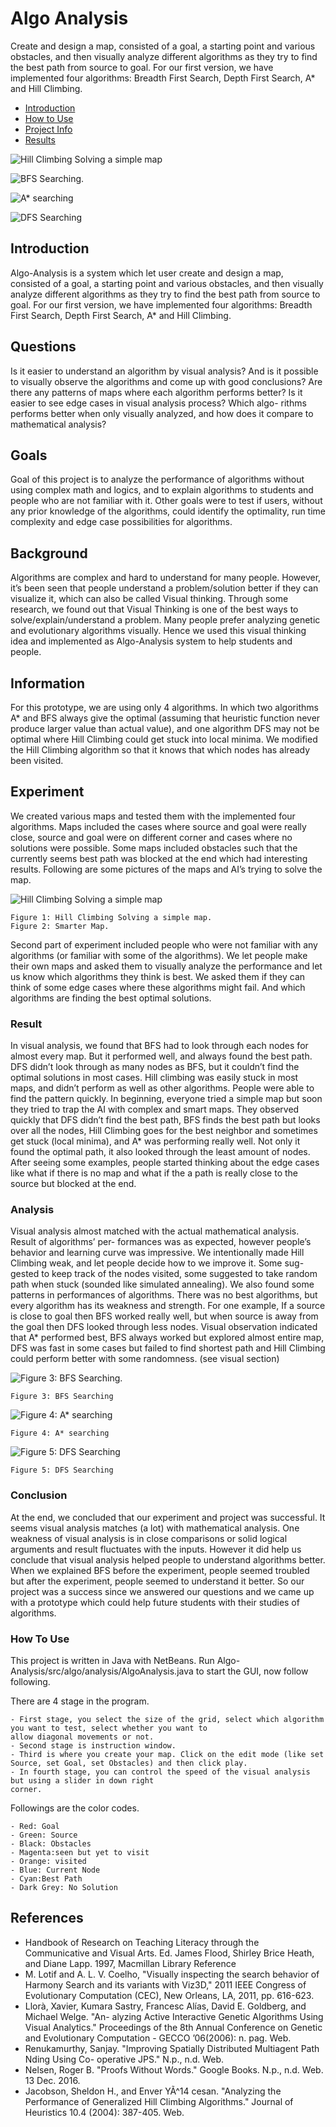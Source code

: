 # Algo Analysis
Create and design a map, consisted of a goal, a starting
point and various obstacles, and then visually analyze different algorithms as they try to find the
best path from source to goal. For our first version, we have implemented four algorithms: Breadth
First Search, Depth First Search, A* and Hill Climbing.

- [Introduction](#introduction)
- [How to Use](#how-to-use)
- [Project Info](#goals)
- [Results](#result)


![Hill Climbing Solving a simple map](demo_imgs/hill_climbing.png)

![BFS Searching.](demo_imgs/bfs.png)

![A* searching](demo_imgs/a_star.png)

![DFS Searching](demo_imgs/dfs.png)



## Introduction

Algo-Analysis is a system which let user create and design a map, consisted of a goal, a starting
point and various obstacles, and then visually analyze different algorithms as they try to find the
best path from source to goal. For our first version, we have implemented four algorithms: Breadth
First Search, Depth First Search, A* and Hill Climbing.


## Questions

Is it easier to understand an algorithm by visual analysis? And is it possible to visually observe
the algorithms and come up with good conclusions? Are there any patterns of maps where each
algorithm performs better? Is it easier to see edge cases in visual analysis process? Which algo-
rithms performs better when only visually analyzed, and how does it compare to mathematical
analysis?

## Goals

Goal of this project is to analyze the performance of algorithms without using complex math and
logics, and to explain algorithms to students and people who are not familiar with it. Other goals
were to test if users, without any prior knowledge of the algorithms, could identify the optimality,
run time complexity and edge case possibilities for algorithms.

## Background

Algorithms are complex and hard to understand for many people. However, it’s been seen that
people understand a problem/solution better if they can visualize it, which can also be called
Visual thinking. Through some research, we found out that Visual Thinking is one of the best ways
to solve/explain/understand a problem. Many people prefer analyzing genetic and evolutionary
algorithms visually. Hence we used this visual thinking idea and implemented as Algo-Analysis
system to help students and people.

## Information

For this prototype, we are using only 4 algorithms. In which two algorithms A* and BFS always
give the optimal (assuming that heuristic function never produce larger value than actual value),
and one algorithm DFS may not be optimal where Hill Climbing could get stuck into local minima.
We modified the Hill Climbing algorithm so that it knows that which nodes has already been visited.

## Experiment

We created various maps and tested them with the implemented four algorithms. Maps included
the cases where source and goal were really close, source and goal were on different corner and
cases where no solutions were possible. Some maps included obstacles such that the currently
seems best path was blocked at the end which had interesting results. Following are some pictures
of the maps and AI’s trying to solve the map.

![Hill Climbing Solving a simple map](demo_imgs/hill_climbing.png)

```
Figure 1: Hill Climbing Solving a simple map.
Figure 2: Smarter Map.
```
Second part of experiment included people who were not familiar with any algorithms (or
familiar with some of the algorithms). We let people make their own maps and asked them to
visually analyze the performance and let us know which algorithms they think is best. We asked
them if they can think of some edge cases where these algorithms might fail. And which algorithms
are finding the best optimal solutions.

### Result

In visual analysis, we found that BFS had to look through each nodes for almost every map. But
it performed well, and always found the best path. DFS didn’t look through as many nodes as
BFS, but it couldn’t find the optimal solutions in most cases. Hill climbing was easily stuck in
most maps, and didn’t perform as well as other algorithms.
People were able to find the pattern quickly. In beginning, everyone tried a simple map but
soon they tried to trap the AI with complex and smart maps. They observed quickly that DFS
didn’t find the best path, BFS finds the best path but looks over all the nodes, Hill Climbing goes
for the best neighbor and sometimes get stuck (local minima), and A* was performing really well.
Not only it found the optimal path, it also looked through the least amount of nodes. After seeing
some examples, people started thinking about the edge cases like what if there is no map and what
if the a path is really close to the source but blocked at the end.

### Analysis

Visual analysis almost matched with the actual mathematical analysis. Result of algorithms’ per-
formances was as expected, however people’s behavior and learning curve was impressive. We
intentionally made Hill Climbing weak, and let people decide how to we improve it. Some sug-
gested to keep track of the nodes visited, some suggested to take random path when stuck (sounded
like simulated annealing).
We also found some patterns in performances of algorithms. There was no best algorithms,
but every algorithm has its weakness and strength. For one example, If a source is close to goal
then BFS worked really well, but when source is away from the goal then DFS looked through
less nodes. Visual observation indicated that A* performed best, BFS always worked but explored
almost entire map, DFS was fast in some cases but failed to find shortest path and Hill Climbing
could perform better with some randomness. (see visual section)

![Figure 3: BFS Searching.](demo_imgs/bfs.png)

```
Figure 3: BFS Searching
```
![Figure 4: A* searching](demo_imgs/a_star.png)

```
Figure 4: A* searching
```

![Figure 5: DFS Searching](demo_imgs/dfs.png)

```
Figure 5: DFS Searching
```

### Conclusion

At the end, we concluded that our experiment and project was successful. It seems visual analysis
matches (a lot) with mathematical analysis. One weakness of visual analysis is in close comparisons
or solid logical arguments and result fluctuates with the inputs. However it did help us conclude
that visual analysis helped people to understand algorithms better. When we explained BFS before
the experiment, people seemed troubled but after the experiment, people seemed to understand
it better. So our project was a success since we answered our questions and we came up with a
prototype which could help future students with their studies of algorithms.

### How To Use

This project is written in Java with NetBeans. Run Algo-Analysis/src/algo/analysis/AlgoAnalysis.java to start the GUI, now follow following.

There are 4 stage in the program. 

```
- First stage, you select the size of the grid, select which algorithm you want to test, select whether you want to
allow diagonal movements or not. 
- Second stage is instruction window. 
- Third is where you create your map. Click on the edit mode (like set Source, set Goal, set Obstacles) and then click play.
- In fourth stage, you can control the speed of the visual analysis but using a slider in down right
corner. 
```
Followings are the color codes.

```
- Red: Goal
- Green: Source
- Black: Obstacles
- Magenta:seen but yet to visit
- Orange: visited
- Blue: Current Node
- Cyan:Best Path
- Dark Grey: No Solution
```
## References

- Handbook of Research on Teaching Literacy through the Communicative and Visual Arts.
    Ed. James Flood, Shirley Brice Heath, and Diane Lapp. 1997, Macmillan Library Reference
- M. Lotif and A. L. V. Coelho, "Visually inspecting the search behavior of Harmony Search
    and its variants with Viz3D," 2011 IEEE Congress of Evolutionary Computation (CEC),
    New Orleans, LA, 2011, pp. 616-623.
- Llorà, Xavier, Kumara Sastry, Francesc Alías, David E. Goldberg, and Michael Welge. "An-
    alyzing Active Interactive Genetic Algorithms Using Visual Analytics." Proceedings of the
    8th Annual Conference on Genetic and Evolutionary Computation - GECCO ’06(2006): n.
    pag. Web.
- Renukamurthy, Sanjay. "Improving Spatially Distributed Multiagent Path Nding Using Co-
    operative JPS." N.p., n.d. Web.
- Nelsen, Roger B. "Proofs Without Words." Google Books. N.p., n.d. Web. 13 Dec. 2016.
- Jacobson, Sheldon H., and Enver YÃ^14 cesan. "Analyzing the Performance of Generalized Hill
    Climbing Algorithms." Journal of Heuristics 10.4 (2004): 387-405. Web.


